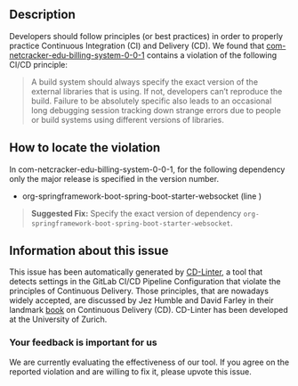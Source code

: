 
## Description
Developers should follow principles (or best practices) in order to properly practice Continuous Integration (CI) and Delivery (CD).
We found that [com-netcracker-edu-billing-system-0-0-1](https://gitlab.com/squake/billingsystem/blob/master/.gitlab-ci.yml) contains a violation of the following CI/CD principle:

> A build system should always specify the exact version of the external libraries that is using.
If not, developers can’t reproduce the build. Failure to be absolutely specific also leads to an occasional long debugging session tracking down strange errors due to people or build systems using different versions of libraries.

## How to locate the violation

In com-netcracker-edu-billing-system-0-0-1, for the following dependency only the major release is specified in the version number.

* org-springframework-boot-spring-boot-starter-websocket (line )

> **Suggested Fix:** Specify the exact version of dependency `org-springframework-boot-spring-boot-starter-websocket`.

## Information about this issue

This issue has been automatically generated by [CD-Linter](https://gitlab.com/Jancso/configuration-analytics), a tool that detects settings in the GitLab CI/CD Pipeline Configuration that violate the principles of Continuous Delivery. Those principles, that are nowadays widely accepted, are discussed by Jez Humble and David Farley in their landmark [book](https://www.oreilly.com/library/view/continuous-delivery-reliable/9780321670250/) on Continuous Delivery (CD). CD-Linter has been developed at the University of Zurich.

### Your feedback is important for us
We are currently evaluating the effectiveness of our tool. If you agree on the reported violation and are willing to fix it, please upvote this issue.